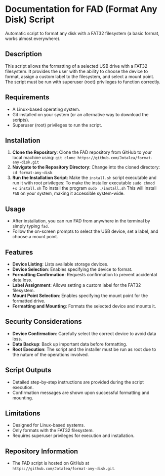 # Documentation for FAD (Format Any Disk) Script
Automatic script to format any disk with a FAT32 filesystem (a basic format, works almost everywhere).

## Description
This script allows the formatting of a selected USB drive with a FAT32 filesystem. It provides the user with the ability to choose the device to format, assign a custom label to the filesystem, and select a mount point. The script must be run with superuser (root) privileges to function correctly.

## Requirements
- A Linux-based operating system.
- Git installed on your system (or an alternative way to download the scripts).
- Superuser (root) privileges to run the script.

## Installation
1. **Clone the Repository**: Clone the FAD repository from GitHub to your local machine using:
```git clone https://github.com/Jotalea/format-any-disk.git```
2. **Navigate to the Repository Directory**: Change into the cloned directory:
```cd format-any-disk```
3. **Run the Installation Script**: Make the `install.sh` script executable and run it with root privileges:
To make the installer executable
```sudo chmod +x install.sh```
To install the program
```sudo ./install.sh```
This will install `FAD` on your system, making it accessible system-wide.

## Usage
- After installation, you can run FAD from anywhere in the terminal by simply typing `fad`.
- Follow the on-screen prompts to select the USB device, set a label, and choose a mount point.

## Features
- **Device Listing**: Lists available storage devices.
- **Device Selection**: Enables specifying the device to format.
- **Formatting Confirmation**: Requests confirmation to prevent accidental data loss.
- **Label Assignment**: Allows setting a custom label for the FAT32 filesystem.
- **Mount Point Selection**: Enables specifying the mount point for the formatted drive.
- **Formatting and Mounting**: Formats the selected device and mounts it.

## Security Considerations
- **Device Confirmation**: Carefully select the correct device to avoid data loss.
- **Data Backup**: Back up important data before formatting.
- **Root Execution**: The script and the installer must be run as root due to the nature of the operations involved.

## Script Outputs
- Detailed step-by-step instructions are provided during the script execution.
- Confirmation messages are shown upon successful formatting and mounting.

## Limitations
- Designed for Linux-based systems.
- Only formats with the FAT32 filesystem.
- Requires superuser privileges for execution and installation.

## Repository Information
- The FAD script is hosted on GitHub at `https://github.com/Jotalea/format-any-disk.git`.
